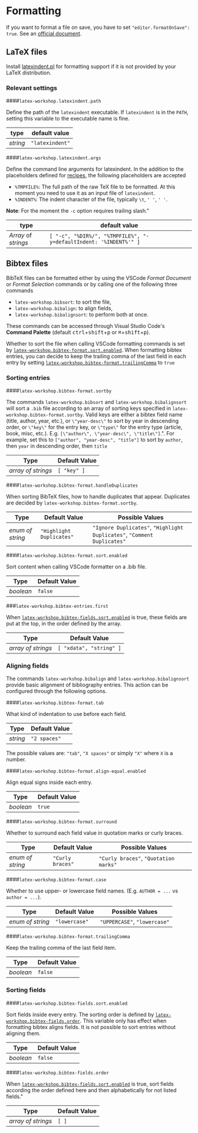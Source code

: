 # Formatting

If you want to format a file on save, you have to set `"editor.formatOnSave": true`. See an [official document](https://code.visualstudio.com/docs/getstarted/settings).

## LaTeX files

Install [latexindent.pl](https://github.com/cmhughes/latexindent.pl) for formatting support if it is not provided by your LaTeX distribution.

### Relevant settings

####`latex-workshop.latexindent.path`

Define the path of the `latexindent` executable. If `latexindent` is in the `PATH`, setting this variable to the executable name is fine.

| type     | default value   |
| -------- | --------------- |
| _string_ | `"latexindent"` |

####`latex-workshop.latexindent.args`

Define the command line arguments for latexindent. In the addition to the placeholders defined for [recipes](Compile#placeholders), the following placeholders are accepted

- `%TMPFILE%`: The full path of the raw TeX file to be formatted. At this moment you need to use it as an input file of `latexindent`.
- `%INDENT%`: The indent character of the file, typically `\t`, `' '`, `' '`.

**Note**: For the moment the `-c` option requires trailing slash."

| type                 | default value                                                     |
| -------------------- | ----------------------------------------------------------------- |
| _Array_ of _strings_ | `[ "-c", "%DIR%/", "%TMPFILE%", "-y=defaultIndent: '%INDENT%'" ]` |

## Bibtex files

BibTeX files can be formatted either by using the VSCode _Format Document_ or _Format Selection_ commands or by calling one of the following three commands

- `latex-workshop.bibsort`: to sort the file,
- `latex-workshop.bibalign`: to align fields,
- `latex-workshop.bibalignsort`: to perform both at once.

These commands can be accessed through Visual Studio Code's **Command Palette** (default <kbd>ctrl</kbd>+<kbd>shift</kbd>+<kbd>p</kbd> or <kbd>⌘</kbd>+<kbd>shift</kbd>+<kbd>p</kbd>).

Whether to sort the file when calling VSCode formatting commands is set by [`latex-workshop.bibtex-format.sort.enabled`](#latex-workshopbibtex-formatsortenabled). When formatting bibtex entries, you can decide to keep the trailing comma of the last field in each entry by setting [`latex-workshop.bibtex-format.trailingComma`](#latex-workshopbibtex-formattrailingComma) to `true`

### Sorting entries

####`latex-workshop.bibtex-format.sortby`

The commands `latex-workshop.bibsort` and `latex-workshop.bibalignsort` will sort a `.bib` file according to an array of sorting keys specified in `latex-workshop.bibtex-format.sortby`. Valid keys are either a bibtex field name (title, author, year, etc.), or `\"year-desc\"` to sort by year in descending order, or `\"key\"` for the entry key, or `\"type\"` for the entry type (article, book, misc, etc.). E.g. `[\"author\", \"year-desc\", \"title\"]`.". For example, set this to `["author", "year-desc", "title"]` to sort by `author`, then `year` in descending order, then `title`

|        Type        | Default Value |
| ------------------ | ------------- |
| _array of strings_ | `[ "key" ]`   |

####`latex-workshop.bibtex-format.handleDuplicates`

When sorting BibTeX files, how to handle duplicates that appear. Duplicates are decided by `latex-workshop.bibtex-format.sortby`.

|        Type       |      Default Value       | Possible Values                                                         |
| ----------------- | ------------------------ | ----------------------------------------------------------------------- |
| _enum of string_  | `"Highlight Duplicates"` | `"Ignore Duplicates"`, `"Highlight Duplicates"`, `"Comment Duplicates"` |

####`latex-workshop.bibtex-format.sort.enabled`

Sort content when calling VSCode formatter on a .bib file.

|        Type        | Default Value |
| ------------------ | ------------- |
| _boolean_          | `false`       |

###`latex-workshop.bibtex-entries.first`

When [`latex-workshop.bibtex-fields.sort.enabled`](#latex-workshopbibtex-formatsortenabled) is true, these fields are put at the top, in the order defined by the array.

|        Type        | Default Value             |
| ------------------ | ------------------------- |
| _array of strings_ | `[ "xdata", "string" ]`   |

### Aligning fields

The commands `latex-workshop.bibalign` and `latex-workshop.bibalignsort` provide basic alignment of bibliography entries. This action can be configured through the following options.

####`latex-workshop.bibtex-format.tab`

What kind of indentation to use before each field.

|       Type       | Default Value |
| ---------------- | ------------- |
| _string_         | `"2 spaces"`  |

The possible values are: `"tab"`, `"X spaces"` or simply `"X"` where `X` is a number.

####`latex-workshop.bibtex-format.align-equal.enabled`

Align equal signs inside each entry.

|        Type        | Default Value |
| ------------------ | ------------- |
| _boolean_          | `true`        |

####`latex-workshop.bibtex-format.surround`

Whether to surround each field value in quotation marks or curly braces.

|       Type       |   Default Value  |           Possible Values             |
| ---------------- | ---------------- | ------------------------------------- |
| _enum of string_ | `"Curly braces"` | `"Curly braces"`, `"Quotation marks"` |

####`latex-workshop.bibtex-format.case`

Whether to use upper- or lowercase field names. (E.g. `AUTHOR = ...` vs `author = ...`).

|       Type       | Default Value |       Possible Values        |
| ---------------- | ------------- | ---------------------------- |
| _enum of string_ | `"lowercase"` | `"UPPERCASE"`, `"lowercase"` |

####`latex-workshop.bibtex-format.trailingComma`

Keep the trailing comma of the last field item.

|        Type        | Default Value |
| ------------------ | ------------- |
| _boolean_          | `false`       |

### Sorting fields

####`latex-workshop.bibtex-fields.sort.enabled`

Sort fields inside every entry. The sorting order is defined by [`latex-workshop.bibtex-fields.order`](#latex-workshopbibtex-fieldsorder). This variable only has effect when formatting bibtex aligns fields. It is not possible to sort entries without aligning them.

|        Type        | Default Value |
| ------------------ | ------------- |
| _boolean_          | `false`       |

####`latex-workshop.bibtex-fields.order`

When [`latex-workshop.bibtex-fields.sort.enabled`](#latex-workshopbibtex-fieldssortenabled) is true, sort fields according the order defined here and then alphabetically for not listed fields."

|        Type        | Default Value |
| ------------------ | ------------- |
| _array of strings_ | `[ ]`         |
